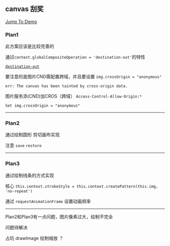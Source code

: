 ## canvas 刮奖 

[Jump To Demo](https://zhanghao-zhoushan.github.io/daily-record/cancas/card.html)

### Plan1

此方案应该是比较完善的

通过`context.globalCompositeOperation = 'destination-out'`的特性

[`destination-out`](https://developer.mozilla.org/en-US/docs/Web/API/Canvas_API/Tutorial/Compositing/Example)

要注意的是图片CND需配置跨域，并且要设置 `img.crossOrigin = "anonymous"`

`err: The canvas has been tainted by cross-origin data.`

图片服务添(CND)加CROS（跨域） `Access-Control-Allow-Origin:*`

`Set img.crossOrigin = "anonymous"`

-----------------

### Plan2

通过绘制圆形 剪切画布实现

注意 `save` `restore`

-----------------

### Plan3

通过绘制线条的方式实现

核心 `this.context.strokeStyle = this.context.createPattern(this.img, 'no-repeat')`

通过 `requestAnimationFrame` 设置动画频率

-----------------

Plan2和Plan3有一点问题，图片像素过大，绘制不完全

问题待解决

占坑 drawImage 绘制缩放 ？